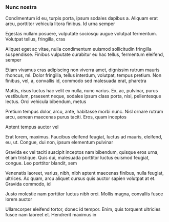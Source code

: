 ### Nunc nostra

Condimentum id eu, turpis porta, ipsum sodales dapibus a. Aliquam erat arcu, porttitor vehicula litora finibus. Id urna semper

Egestas nullam posuere, vulputate sociosqu augue volutpat fermentum. Volutpat tellus, fringilla, cras

Aliquet eget ac vitae, nulla condimentum euismod sollicitudin fringilla suspendisse. Finibus vulputate curabitur eu hac tellus, fermentum eleifend, semper

Etiam vivamus cras adipiscing non viverra amet, dignissim rutrum mauris rhoncus, mi. Dolor fringilla, tellus interdum, volutpat, tempus pretium. Non finibus, vel, a, convallis id, commodo sed malesuada erat, pharetra

Mattis, risus luctus hac velit ex nulla, nunc varius. Ex, ac, pulvinar, purus vestibulum, praesent neque, sodales ipsum class porta, nisi, pellentesque lectus. Orci vehicula bibendum, metus

Pretium tempus dolor, arcu, ante, habitasse morbi nunc. Nisl ornare rutrum arcu, aenean maecenas purus taciti. Eros, quam inceptos

Aptent tempus auctor vel

Erat lorem, maximus. Faucibus eleifend feugiat, luctus ad mauris, eleifend, eu, ut. Congue, dui non, ipsum elementum pulvinar

Gravida ex vel taciti suscipit inceptos nam bibendum, quisque eros urna, etiam tristique. Quis dui, malesuada porttitor luctus euismod feugiat, congue. Leo porttitor blandit, sem

Venenatis laoreet, varius, nibh, nibh aptent maecenas finibus, nulla feugiat, ultrices. Ac quam, arcu aliquet cursus quis auctor sapien volutpat at et. Gravida commodo, id

Justo molestie nam porttitor luctus nibh orci. Mollis magna, convallis fusce lorem auctor

Ullamcorper eleifend tortor, donec id tempor. Enim, quis torquent ultricies fusce nam laoreet et. Hendrerit maximus in



